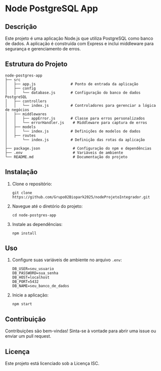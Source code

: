 # Node PostgreSQL App

## Descrição
Este projeto é uma aplicação Node.js que utiliza PostgreSQL como banco de dados. A aplicação é construída com Express e inclui middleware para segurança e gerenciamento de erros.

## Estrutura do Projeto
```
node-postgres-app
├── src
│   ├── app.js                # Ponto de entrada da aplicação
│   ├── config
│   │   └── database.js       # Configuração do banco de dados PostgreSQL
│   ├── controllers
│   │   └── index.js          # Controladores para gerenciar a lógica de negócios
│   ├── middlewares
│   │   ├── appError.js       # Classe para erros personalizados
│   │   └── errorHandler.js    # Middleware para captura de erros
│   ├── models
│   │   └── index.js          # Definições de modelos de dados
│   ├── routes
│       └── index.js          # Definição das rotas da aplicação
│   
├── package.json               # Configuração do npm e dependências
├── .env                       # Variáveis de ambiente
└── README.md                  # Documentação do projeto
```

## Instalação
1. Clone o repositório:
   ```
   git clone https://github.com/Grupo02Biopark2025/nodeProjetoIntegrador.git
   ```
2. Navegue até o diretório do projeto:
   ```
   cd node-postgres-app
   ```
3. Instale as dependências:
   ```
   npm install
   ```

## Uso
1. Configure suas variáveis de ambiente no arquivo `.env`:
   ```
   DB_USER=seu_usuario
   DB_PASSWORD=sua_senha
   DB_HOST=localhost
   DB_PORT=5432
   DB_NAME=seu_banco_de_dados
   ```
2. Inicie a aplicação:
   ```
   npm start
   ```

## Contribuição
Contribuições são bem-vindas! Sinta-se à vontade para abrir uma issue ou enviar um pull request.

## Licença
Este projeto está licenciado sob a Licença ISC.